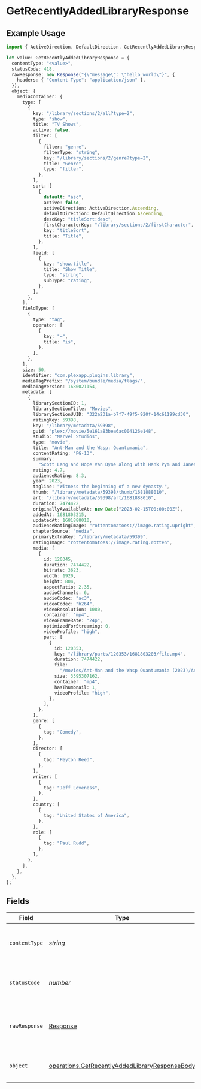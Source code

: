 # GetRecentlyAddedLibraryResponse

## Example Usage

```typescript
import { ActiveDirection, DefaultDirection, GetRecentlyAddedLibraryResponse } from "@lukehagar/plexjs/sdk/models/operations";

let value: GetRecentlyAddedLibraryResponse = {
  contentType: "<value>",
  statusCode: 418,
  rawResponse: new Response("{\"message\": \"hello world\"}", {
    headers: { "Content-Type": "application/json" },
  }),
  object: {
    mediaContainer: {
      type: [
        {
          key: "/library/sections/2/all?type=2",
          type: "show",
          title: "TV Shows",
          active: false,
          filter: [
            {
              filter: "genre",
              filterType: "string",
              key: "/library/sections/2/genre?type=2",
              title: "Genre",
              type: "filter",
            },
          ],
          sort: [
            {
              default: "asc",
              active: false,
              activeDirection: ActiveDirection.Ascending,
              defaultDirection: DefaultDirection.Ascending,
              descKey: "titleSort:desc",
              firstCharacterKey: "/library/sections/2/firstCharacter",
              key: "titleSort",
              title: "Title",
            },
          ],
          field: [
            {
              key: "show.title",
              title: "Show Title",
              type: "string",
              subType: "rating",
            },
          ],
        },
      ],
      fieldType: [
        {
          type: "tag",
          operator: [
            {
              key: "=",
              title: "is",
            },
          ],
        },
      ],
      size: 50,
      identifier: "com.plexapp.plugins.library",
      mediaTagPrefix: "/system/bundle/media/flags/",
      mediaTagVersion: 1680021154,
      metadata: [
        {
          librarySectionID: 1,
          librarySectionTitle: "Movies",
          librarySectionUUID: "322a231a-b7f7-49f5-920f-14c61199cd30",
          ratingKey: 59398,
          key: "/library/metadata/59398",
          guid: "plex://movie/5e161a83bea6ac004126e148",
          studio: "Marvel Studios",
          type: "movie",
          title: "Ant-Man and the Wasp: Quantumania",
          contentRating: "PG-13",
          summary:
            "Scott Lang and Hope Van Dyne along with Hank Pym and Janet Van Dyne explore the Quantum Realm where they interact with strange creatures and embark on an adventure that goes beyond the limits of what they thought was possible.",
          rating: 4.7,
          audienceRating: 8.3,
          year: 2023,
          tagline: "Witness the beginning of a new dynasty.",
          thumb: "/library/metadata/59398/thumb/1681888010",
          art: "/library/metadata/59398/art/1681888010",
          duration: 7474422,
          originallyAvailableAt: new Date("2023-02-15T00:00:00Z"),
          addedAt: 1681803215,
          updatedAt: 1681888010,
          audienceRatingImage: "rottentomatoes://image.rating.upright",
          chapterSource: "media",
          primaryExtraKey: "/library/metadata/59399",
          ratingImage: "rottentomatoes://image.rating.rotten",
          media: [
            {
              id: 120345,
              duration: 7474422,
              bitrate: 3623,
              width: 1920,
              height: 804,
              aspectRatio: 2.35,
              audioChannels: 6,
              audioCodec: "ac3",
              videoCodec: "h264",
              videoResolution: 1080,
              container: "mp4",
              videoFrameRate: "24p",
              optimizedForStreaming: 0,
              videoProfile: "high",
              part: [
                {
                  id: 120353,
                  key: "/library/parts/120353/1681803203/file.mp4",
                  duration: 7474422,
                  file:
                    "/movies/Ant-Man and the Wasp Quantumania (2023)/Ant-Man.and.the.Wasp.Quantumania.2023.1080p.mp4",
                  size: 3395307162,
                  container: "mp4",
                  hasThumbnail: 1,
                  videoProfile: "high",
                },
              ],
            },
          ],
          genre: [
            {
              tag: "Comedy",
            },
          ],
          director: [
            {
              tag: "Peyton Reed",
            },
          ],
          writer: [
            {
              tag: "Jeff Loveness",
            },
          ],
          country: [
            {
              tag: "United States of America",
            },
          ],
          role: [
            {
              tag: "Paul Rudd",
            },
          ],
        },
      ],
    },
  },
};
```

## Fields

| Field                                                                                                                   | Type                                                                                                                    | Required                                                                                                                | Description                                                                                                             |
| ----------------------------------------------------------------------------------------------------------------------- | ----------------------------------------------------------------------------------------------------------------------- | ----------------------------------------------------------------------------------------------------------------------- | ----------------------------------------------------------------------------------------------------------------------- |
| `contentType`                                                                                                           | *string*                                                                                                                | :heavy_check_mark:                                                                                                      | HTTP response content type for this operation                                                                           |
| `statusCode`                                                                                                            | *number*                                                                                                                | :heavy_check_mark:                                                                                                      | HTTP response status code for this operation                                                                            |
| `rawResponse`                                                                                                           | [Response](https://developer.mozilla.org/en-US/docs/Web/API/Response)                                                   | :heavy_check_mark:                                                                                                      | Raw HTTP response; suitable for custom response parsing                                                                 |
| `object`                                                                                                                | [operations.GetRecentlyAddedLibraryResponseBody](../../../sdk/models/operations/getrecentlyaddedlibraryresponsebody.md) | :heavy_minus_sign:                                                                                                      | The recently added content                                                                                              |